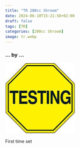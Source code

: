 ```yaml
---
title: "TR 200cc Shroom"
date: 2024-06-10T15:21:58+02:00
draft: false
tags: [TR]
categories: [200cc Shroom]
image: tr.webp
---
```

### ... by ...
![Nothing there](testing.jpg)

First time set